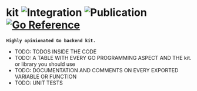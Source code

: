 # kit ![Integration](https://github.com/Neoxelox/kit/workflows/Integration/badge.svg) ![Publication](https://github.com/Neoxelox/kit/workflows/Publication/badge.svg) [![Go Reference](https://pkg.go.dev/badge/github.com/neoxelox/kit.svg)](https://pkg.go.dev/github.com/neoxelox/kit)

**`Highly opinionated Go backend kit.`**

- TODO: TODOS INSIDE THE CODE
- TODO: A TABLE WITH EVERY GO PROGRAMMING ASPECT AND THE kit.<Object> or library you should use
- TODO: DOCUMENTATION AND COMMENTS ON EVERY EXPORTED VARIABLE OR FUNCTION
- TODO: UNIT TESTS
